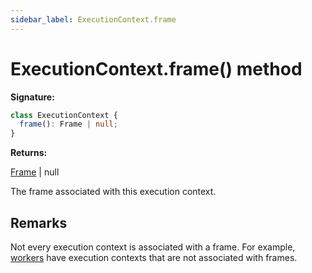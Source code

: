 ```yaml
---
sidebar_label: ExecutionContext.frame
---
```


# ExecutionContext.frame() method

**Signature:**

```typescript
class ExecutionContext {
  frame(): Frame | null;
}
```

**Returns:**

[Frame](./puppeteer.frame.md) \| null

The frame associated with this execution context.

## Remarks

Not every execution context is associated with a frame. For example, [workers](./puppeteer.webworker.md) have execution contexts that are not associated with frames.
